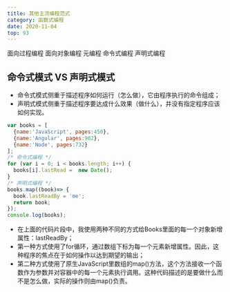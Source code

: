 ```yaml
---
title: 其他主流编程范式
category: 函数式编程
date: 2020-11-04
top: 93
---
```


面向过程编程
面向对象编程
元编程
命令式编程
声明式编程


## 命令式模式 VS 声明式模式

- 命令式模式侧重于描述程序如何运行（怎么做），它由程序执行的命令组成；
- 声明式模式侧重于描述程序要达成什么效果（做什么），并没有指定程序应该如何实现。

```js
var books = [
  {name:'JavaScript', pages:450}, 
  {name:'Angular', pages:902},
  {name:'Node', pages:732}
];
/* 命令式编程 */
for (var i = 0; i < books.length; i++) {
  books[i].lastRead =  new Date();
}
/* 声明式编程 */
books.map((book)=> {
  book.lastReadBy = 'me';
  return book;
});
console.log(books);
```

- 在上面的代码片段中，我使用两种不同的方式给Books里面的每一个对象新增属性：lastReadBy；
- 第一种方式使用了for循环，通过数组下标为每一个元素新增属性。因此，这种程序的焦点在于如何操作以达到期望的输出；
- 第二种方式使用了原生JavaScript里数组的map()方法，这个方法接收一个函数作为参数并对容器中的每一个元素执行调用。这种代码描述的是要做什么而不是怎么做，实际的操作则由map()负责。


